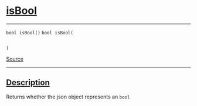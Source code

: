 
<h1 id="is-bool">
 <a href="#/api/json/isBool" class="anchor">
   <span>isBool</span>
  </a>
</h1>

<div class="signature">

<hr>

  <div class="definition-container">
    <div class="definition">
      <code class="desktop-only"><span class="token keyword">bool</span> isBool()</code>
      <code class="mobile-only"><span class="token keyword">bool</span> isBool(
    
)</code>
      <div class="flex-spacing"></div>
      <a href="https://github.com/libocca/occa/blob/06c83625/include/occa/types/json.hpp#L502" target="_blank">Source</a>
    </div>
    
  </div>

  <hr>
</div>


<h2 id="description">
 <a href="#/api/json/isBool?id=description" class="anchor">
   <span>Description</span>
  </a>
</h2>

Returns whether the json object represents an `bool`
